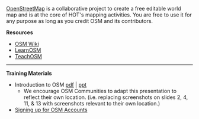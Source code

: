[OpenStreetMap](https://www.openstreetmap.org/) is a collaborative project to create a free editable world map and is at the core of HOT's mapping activities. You are free to use it for any purpose as long as you credit OSM and its contributors.

**Resources**

* [OSM Wiki](https://wiki.openstreetmap.org/wiki/Main_Page)
* [LearnOSM](https://learnosm.org/en/)
* [TeachOSM](http://teachosm.org/en/)

***

**Training Materials**

* Introduction to OSM [pdf](https://drive.google.com/open?id=1xXFocfILjIQTSH3CMBTpuliSZc8TpOZa) | [ppt](https://drive.google.com/open?id=1tWIddIRvb0dY5-J3iYabJ54MyNYokWt7) 
  * We encourage OSM Communities to adapt this presentation to reflect their own location. (i.e. replacing screenshots on slides 2, 4, 11, & 13 with screenshots relevant to their own location.)
* [Signing up for OSM Accounts](1.2-Opening-OSM-accounts)